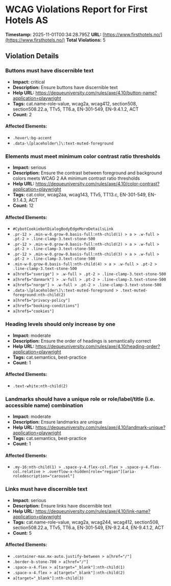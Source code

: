 # WCAG Violations Report for First Hotels AS

**Timestamp:** 2025-11-01T00:34:28.795Z
**URL:** [https://www.firsthotels.no/](https://www.firsthotels.no/)
**Total Violations:** 5

## Violation Details

### Buttons must have discernible text

- **Impact:** critical
- **Description:** Ensure buttons have discernible text
- **Help URL:** https://dequeuniversity.com/rules/axe/4.10/button-name?application=playwright
- **Tags:** cat.name-role-value, wcag2a, wcag412, section508, section508.22.a, TTv5, TT6.a, EN-301-549, EN-9.4.1.2, ACT
- **Count:** 2

#### Affected Elements:

- `.hover\:bg-accent`
- `.data-\[placeholder\]\:text-muted-foreground`

### Elements must meet minimum color contrast ratio thresholds

- **Impact:** serious
- **Description:** Ensure the contrast between foreground and background colors meets WCAG 2 AA minimum contrast ratio thresholds
- **Help URL:** https://dequeuniversity.com/rules/axe/4.10/color-contrast?application=playwright
- **Tags:** cat.color, wcag2aa, wcag143, TTv5, TT13.c, EN-301-549, EN-9.1.4.3, ACT
- **Count:** 12

#### Affected Elements:

- `#CybotCookiebotDialogBodyEdgeMoreDetailsLink`
- `.pr-12 > .min-w-0.grow-0.basis-full:nth-child(1) > a > .w-full > .pt-2 > .line-clamp-3.text-stone-500`
- `.pr-12 > .min-w-0.grow-0.basis-full:nth-child(2) > a > .w-full > .pt-2 > .line-clamp-3.text-stone-500`
- `.pr-12 > .min-w-0.grow-0.basis-full:nth-child(3) > a > .w-full > .pt-2 > .line-clamp-3.text-stone-500`
- `.min-w-0.grow-0.basis-full:nth-child(4) > a > .w-full > .pt-2 > .line-clamp-3.text-stone-500`
- `a[href$="sverige"] > .w-full > .pt-2 > .line-clamp-3.text-stone-500`
- `a[href$="danmark"] > .w-full > .pt-2 > .line-clamp-3.text-stone-500`
- `a[href$="norge"] > .w-full > .pt-2 > .line-clamp-3.text-stone-500`
- `.data-\[placeholder\]\:text-muted-foreground > .text-muted-foreground:nth-child(2)`
- `a[href$="privacy-policy"]`
- `a[href$="booking-conditions"]`
- `a[href$="cookies"]`

### Heading levels should only increase by one

- **Impact:** moderate
- **Description:** Ensure the order of headings is semantically correct
- **Help URL:** https://dequeuniversity.com/rules/axe/4.10/heading-order?application=playwright
- **Tags:** cat.semantics, best-practice
- **Count:** 1

#### Affected Elements:

- `.text-white:nth-child(2)`

### Landmarks should have a unique role or role/label/title (i.e. accessible name) combination

- **Impact:** moderate
- **Description:** Ensure landmarks are unique
- **Help URL:** https://dequeuniversity.com/rules/axe/4.10/landmark-unique?application=playwright
- **Tags:** cat.semantics, best-practice
- **Count:** 1

#### Affected Elements:

- `.my-16:nth-child(1) > .space-y-4.flex-col.flex > .space-y-4.flex-col.relative > .overflow-x-hidden[role="region"][aria-roledescription="carousel"]`

### Links must have discernible text

- **Impact:** serious
- **Description:** Ensure links have discernible text
- **Help URL:** https://dequeuniversity.com/rules/axe/4.10/link-name?application=playwright
- **Tags:** cat.name-role-value, wcag2a, wcag244, wcag412, section508, section508.22.a, TTv5, TT6.a, EN-301-549, EN-9.2.4.4, EN-9.4.1.2, ACT
- **Count:** 5

#### Affected Elements:

- `.container-max.mx-auto.justify-between > a[href="/"]`
- `.border-b-stone-700 > a[href="/"]`
- `.space-x-4.flex > a[target="_blank"]:nth-child(1)`
- `.space-x-4.flex > a[target="_blank"]:nth-child(2)`
- `a[target="_blank"]:nth-child(3)`
